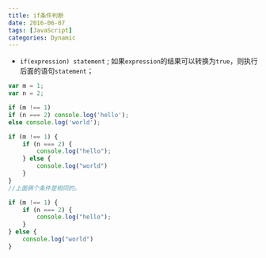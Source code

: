 ```yaml
---
title: if条件判断
date: 2016-06-07
tags: [JavaScript]
categories: Dynamic
---
```


- `if(expression) statement` ; 如果`expression`的结果可以转换为`true`，则执行后面的语句`statement`；

```javascript
var m = 1;
var n = 2;

if (m !== 1)
if (n === 2) console.log('hello');
else console.log('world');

if (m !== 1) {
    if (n === 2) {
        console.log("hello");
    } else {
        console.log("world")
    }
}
//上面俩个条件是相同的。

if (m !== 1) {
    if (n === 2) {
        console.log("hello");
    }
} else {
    console.log("world")
}
```